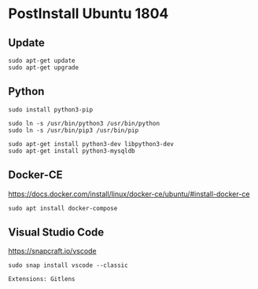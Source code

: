 # PostInstall Ubuntu 1804

## Update
    sudo apt-get update
    sudo apt-get upgrade

## Python
    sudo install python3-pip

    sudo ln -s /usr/bin/python3 /usr/bin/python
    sudo ln -s /usr/bin/pip3 /usr/bin/pip
    
    sudo apt-get install python3-dev libpython3-dev
    sudo apt-get install python3-mysqldb
    

## Docker-CE

https://docs.docker.com/install/linux/docker-ce/ubuntu/#install-docker-ce

    sudo apt install docker-compose



## Visual Studio Code

https://snapcraft.io/vscode
    
    sudo snap install vscode --classic
    
    Extensions: Gitlens 
